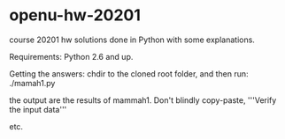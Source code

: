 openu-hw-20201
==============

course 20201 hw solutions done in Python with some explanations.

Requirements:
Python 2.6 and up.

Getting the answers:
chdir to the cloned root folder, and then run:
./mamah1.py

the output are the results of mammah1.
Don't blindly copy-paste, '''Verify the input data'''

etc.

